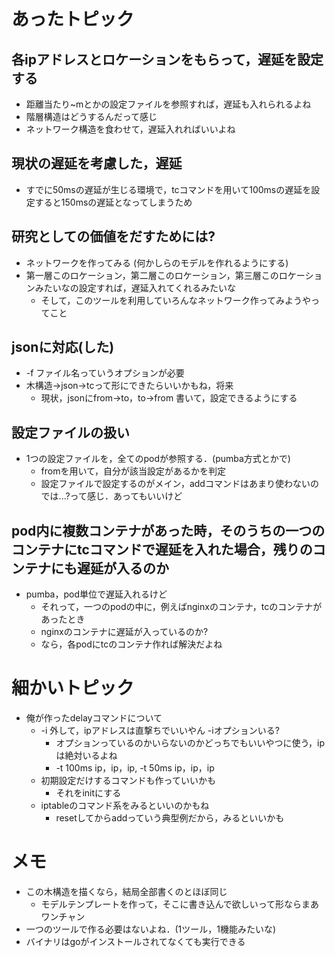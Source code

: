 # あったトピック
##  各ipアドレスとロケーションをもらって，遅延を設定する
- 距離当たり~mとかの設定ファイルを参照すれば，遅延も入れられるよね
- 階層構造はどうするんだって感じ
- ネットワーク構造を食わせて，遅延入れればいいよね
## 現状の遅延を考慮した，遅延
- すでに50msの遅延が生じる環境で，tcコマンドを用いて100msの遅延を設定すると150msの遅延となってしまうため

## 研究としての価値をだすためには?
- ネットワークを作ってみる (何かしらのモデルを作れるようにする)
- 第一層このロケーション，第二層このロケーション，第三層このロケーションみたいなの設定すれば，遅延入れてくれるみたいな
    - そして，このツールを利用していろんなネットワーク作ってみようやってこと

## jsonに対応(した)
- -f ファイル名っていうオプションが必要
- 木構造→json→tcって形にできたらいいかもね，将来
    - 現状，jsonにfrom→to，to→from 書いて，設定できるようにする

## 設定ファイルの扱い
- 1つの設定ファイルを，全てのpodが参照する．(pumba方式とかで)
    - fromを用いて，自分が該当設定があるかを判定
    - 設定ファイルで設定するのがメイン，addコマンドはあまり使わないのでは...?って感じ．あってもいいけど

## pod内に複数コンテナがあった時，そのうちの一つのコンテナにtcコマンドで遅延を入れた場合，残りのコンテナにも遅延が入るのか
- pumba，pod単位で遅延入れるけど
    - それって，一つのpodの中に，例えばnginxのコンテナ，tcのコンテナがあったとき
    - nginxのコンテナに遅延が入っているのか?
    - なら，各podにtcのコンテナ作れば解決だよね


# 細かいトピック
- 俺が作ったdelayコマンドについて
    - -i 外して，ipアドレスは直撃ちでいいやん -iオプションいる?
        - オプションっているのかいらないのかどっちでもいいやつに使う，ipは絶対いるよね
        - -t 100ms ip，ip，ip, -t 50ms ip，ip，ip
    - 初期設定だけするコマンドも作っていいかも
        - それをinitにする
    - iptableのコマンド系をみるといいのかもね
        - resetしてからaddっていう典型例だから，みるといいかも

# メモ
- この木構造を描くなら，結局全部書くのとほぼ同じ
    - モデルテンプレートを作って，そこに書き込んで欲しいって形ならまあワンチャン
- 一つのツールで作る必要はないよね．(1ツール，1機能みたいな)
- バイナリはgoがインストールされてなくても実行できる